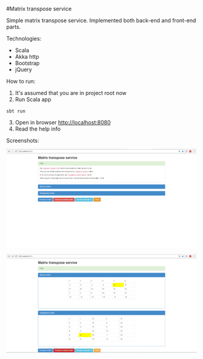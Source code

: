 #Matrix transpose service

Simple matrix transpose service. Implemented both back-end and front-end parts.

Technologies:
* Scala
* Akka http
* Bootstrap
* jQuery

How to run:

1. It's assumed that you are in project root now
2. Run Scala app
```shell
sbt run
```
3. Open in browser [http://localhost:8080](http://localhost:8080)
4. Read the help info

Screenshots:

![Welcome screen](sreens/Screenshot_11.png)

![Matrix view + highlighting](sreens/Screenshot_12.png)